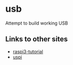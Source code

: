 # usb

Attempt to build working USB




## Links to other sites

* [raspi3-tutorial](https://github.com/bztsrc/raspi3-tutorial)
* [uspi](https://github.com/rsta2/uspi)

